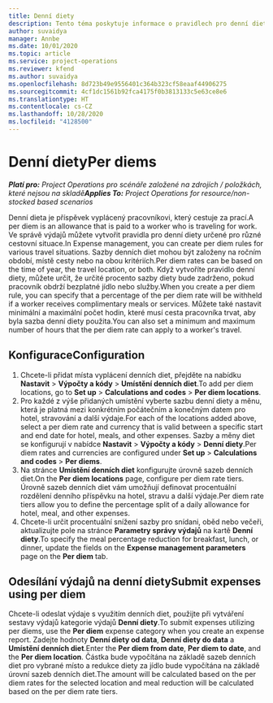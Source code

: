 ```yaml
---
title: Denní diety
description: Tento téma poskytuje informace o pravidlech pro denní diety, které se používají ve správě výdajů.
author: suvaidya
manager: Annbe
ms.date: 10/01/2020
ms.topic: article
ms.service: project-operations
ms.reviewer: kfend
ms.author: suvaidya
ms.openlocfilehash: 8d723b49e9556401c364b323cf58eaaf44906275
ms.sourcegitcommit: 4cf1dc1561b92fca4175f0b3813133c5e63ce8e6
ms.translationtype: HT
ms.contentlocale: cs-CZ
ms.lasthandoff: 10/28/2020
ms.locfileid: "4128500"
---
```

# <a name="per-diems"></a><span data-ttu-id="ce958-103">Denní diety</span><span class="sxs-lookup"><span data-stu-id="ce958-103">Per diems</span></span>

<span data-ttu-id="ce958-104">_**Platí pro:** Project Operations pro scénáře založené na zdrojích / položkách, které nejsou na skladě_</span><span class="sxs-lookup"><span data-stu-id="ce958-104">_**Applies To:** Project Operations for resource/non-stocked based scenarios_</span></span>


<span data-ttu-id="ce958-105">Denní dieta je příspěvek vyplácený pracovníkovi, který cestuje za prací.</span><span class="sxs-lookup"><span data-stu-id="ce958-105">A per diem is an allowance that is paid to a worker who is traveling for work.</span></span> <span data-ttu-id="ce958-106">Ve správě výdajů můžete vytvořit pravidla pro denní diety určené pro různé cestovní situace.</span><span class="sxs-lookup"><span data-stu-id="ce958-106">In Expense management, you can create per diem rules for  various travel situations.</span></span> <span data-ttu-id="ce958-107">Sazby denních diet mohou být založeny na ročním období, místě cesty nebo na obou kritériích.</span><span class="sxs-lookup"><span data-stu-id="ce958-107">Per diem rates can be based on the time of year, the travel location, or both.</span></span> <span data-ttu-id="ce958-108">Když vytvoříte pravidlo denní diety, můžete určit, že určité procento sazby diety bude zadrženo, pokud pracovník obdrží bezplatné jídlo nebo služby.</span><span class="sxs-lookup"><span data-stu-id="ce958-108">When you create a per diem  rule, you can specify that a percentage of the per diem rate will be withheld if a worker receives complimentary meals or services.</span></span> <span data-ttu-id="ce958-109">Můžete také nastavit minimální a maximální počet hodin, které musí cesta pracovníka trvat, aby byla sazba denní diety použita.</span><span class="sxs-lookup"><span data-stu-id="ce958-109">You can also set a minimum and maximum number of hours that the per diem rate can apply to a worker's travel.</span></span>

## <a name="configuration"></a><span data-ttu-id="ce958-110">Konfigurace</span><span class="sxs-lookup"><span data-stu-id="ce958-110">Configuration</span></span> 

1. <span data-ttu-id="ce958-111">Chcete-li přidat místa vyplácení denních diet, přejděte na nabídku **Nastavit** > **Výpočty a kódy** > **Umístění denních diet**.</span><span class="sxs-lookup"><span data-stu-id="ce958-111">To add per diem locations, go to **Set up** > **Calculations and codes** > **Per diem locations**.</span></span>
2. <span data-ttu-id="ce958-112">Pro každé z výše přidaných umístění vyberte sazbu denní diety a měnu, která je platná mezi konkrétním počátečním a konečným datem pro hotel, stravování a další výdaje.</span><span class="sxs-lookup"><span data-stu-id="ce958-112">For each of the locations added above, select a per diem rate and currency that is valid between a specific start and end date for hotel, meals, and other expenses.</span></span> <span data-ttu-id="ce958-113">Sazby a měny diet se konfigurují v nabídce **Nastavit** > **Výpočty a kódy** > **Denní diety**.</span><span class="sxs-lookup"><span data-stu-id="ce958-113">Per diem rates and currencies are configured under **Set up** > **Calculations and codes** > **Per diems**.</span></span>
3. <span data-ttu-id="ce958-114">Na stránce **Umístění denních diet** konfigurujte úrovně sazeb denních diet.</span><span class="sxs-lookup"><span data-stu-id="ce958-114">On the **Per diem locations** page, configure per diem rate tiers.</span></span> <span data-ttu-id="ce958-115">Úrovně sazeb denních diet vám umožňují definovat procentuální rozdělení denního příspěvku na hotel, stravu a další výdaje.</span><span class="sxs-lookup"><span data-stu-id="ce958-115">Per diem rate tiers allow you to define the percentage split of a daily allowance for hotel, meal, and other expenses.</span></span> 
4. <span data-ttu-id="ce958-116">Chcete-li určit procentuální snížení sazby pro snídani, oběd nebo večeři, aktualizujte pole na stránce **Parametry správy výdajů** na kartě **Denní diety**.</span><span class="sxs-lookup"><span data-stu-id="ce958-116">To specify the meal percentage reduction for breakfast, lunch, or dinner, update the fields on the **Expense management parameters** page on the **Per diem** tab.</span></span> 
    
## <a name="submit-expenses-using-per-diem"></a><span data-ttu-id="ce958-117">Odesílání výdajů na denní diety</span><span class="sxs-lookup"><span data-stu-id="ce958-117">Submit expenses using per diem</span></span>
<span data-ttu-id="ce958-118">Chcete-li odeslat výdaje s využitím denních diet, použijte při vytváření sestavy výdajů kategorie výdajů **Denní diety**.</span><span class="sxs-lookup"><span data-stu-id="ce958-118">To submit expenses utilizing per diems, use the **Per diem** expense category when you create an expense report.</span></span> <span data-ttu-id="ce958-119">Zadejte hodnoty **Denní diety od data**, **Denní diety do data** a **Umístění denních diet**.</span><span class="sxs-lookup"><span data-stu-id="ce958-119">Enter the **Per diem from date**, **Per diem to date**,  and the **Per diem location**.</span></span> <span data-ttu-id="ce958-120">Částka bude vypočítána na základě sazeb denních diet pro vybrané místo a redukce diety za jídlo bude vypočítána na základě úrovní sazeb denních diet.</span><span class="sxs-lookup"><span data-stu-id="ce958-120">The amount will be calculated based on the per diem rates for the selected location and meal reduction will be calculated based on the per diem rate tiers.</span></span>
